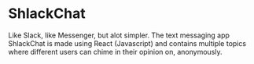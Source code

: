 # ShlackChat
Like Slack, like Messenger, but alot simpler. The text messaging app ShlackChat is made using React (Javascript) and contains multiple topics where different users can chime in their opinion on, anonymously.
